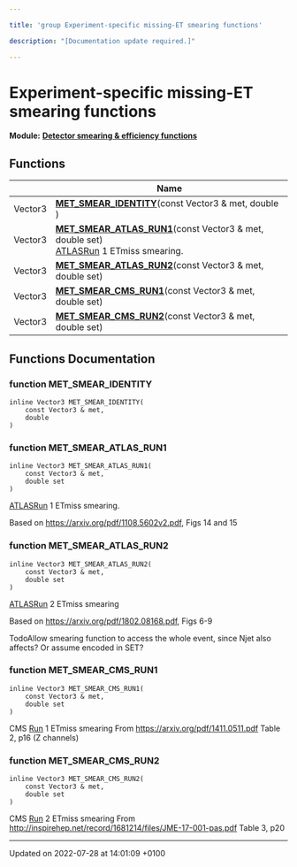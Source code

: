 ```yaml
---

title: 'group Experiment-specific missing-ET smearing functions'

description: "[Documentation update required.]"

---
```


# Experiment-specific missing-ET smearing functions

**Module:** **[Detector smearing & efficiency functions](http://example.org/modules/group__smearing/)**



## Functions

|                | Name           |
| -------------- | -------------- |
| Vector3 | **[MET_SMEAR_IDENTITY](http://example.org/modules/group__smearing__met/#function-met-smear-identity)**(const Vector3 & met, double ) |
| Vector3 | **[MET_SMEAR_ATLAS_RUN1](http://example.org/modules/group__smearing__met/#function-met-smear-atlas-run1)**(const Vector3 & met, double set)<br><a href="http://example.org/namespaces/namespacerivet_1_1atlas/">ATLAS</a><a href="http://example.org/classes/classrivet_1_1run/">Run</a> 1 ETmiss smearing.  |
| Vector3 | **[MET_SMEAR_ATLAS_RUN2](http://example.org/modules/group__smearing__met/#function-met-smear-atlas-run2)**(const Vector3 & met, double set) |
| Vector3 | **[MET_SMEAR_CMS_RUN1](http://example.org/modules/group__smearing__met/#function-met-smear-cms-run1)**(const Vector3 & met, double set) |
| Vector3 | **[MET_SMEAR_CMS_RUN2](http://example.org/modules/group__smearing__met/#function-met-smear-cms-run2)**(const Vector3 & met, double set) |


## Functions Documentation

### function MET_SMEAR_IDENTITY

```
inline Vector3 MET_SMEAR_IDENTITY(
    const Vector3 & met,
    double 
)
```


### function MET_SMEAR_ATLAS_RUN1

```
inline Vector3 MET_SMEAR_ATLAS_RUN1(
    const Vector3 & met,
    double set
)
```

<a href="http://example.org/namespaces/namespacerivet_1_1atlas/">ATLAS</a><a href="http://example.org/classes/classrivet_1_1run/">Run</a> 1 ETmiss smearing. 

Based on <a href="https://arxiv.org/pdf/1108.5602v2.pdf">https://arxiv.org/pdf/1108.5602v2.pdf</a>, Figs 14 and 15 


### function MET_SMEAR_ATLAS_RUN2

```
inline Vector3 MET_SMEAR_ATLAS_RUN2(
    const Vector3 & met,
    double set
)
```


<a href="http://example.org/namespaces/namespacerivet_1_1atlas/">ATLAS</a><a href="http://example.org/classes/classrivet_1_1run/">Run</a> 2 ETmiss smearing

Based on <a href="https://arxiv.org/pdf/1802.08168.pdf">https://arxiv.org/pdf/1802.08168.pdf</a>, Figs 6-9 


TodoAllow smearing function to access the whole event, since Njet also affects? Or assume encoded in SET? 


### function MET_SMEAR_CMS_RUN1

```
inline Vector3 MET_SMEAR_CMS_RUN1(
    const Vector3 & met,
    double set
)
```


CMS <a href="http://example.org/classes/classrivet_1_1run/">Run</a> 1 ETmiss smearing From <a href="https://arxiv.org/pdf/1411.0511.pdf">https://arxiv.org/pdf/1411.0511.pdf</a> Table 2, p16 (Z channels) 


### function MET_SMEAR_CMS_RUN2

```
inline Vector3 MET_SMEAR_CMS_RUN2(
    const Vector3 & met,
    double set
)
```


CMS <a href="http://example.org/classes/classrivet_1_1run/">Run</a> 2 ETmiss smearing From <a href="http://inspirehep.net/record/1681214/files/JME-17-001-pas.pdf">http://inspirehep.net/record/1681214/files/JME-17-001-pas.pdf</a> Table 3, p20 






-------------------------------

Updated on 2022-07-28 at 14:01:09 +0100
